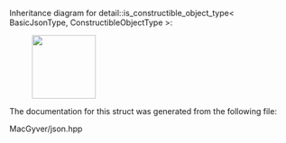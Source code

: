 <div id="structdetail_1_1is__constructible__object__type">

</div>

<span id="structdetail_1_1is__constructible__object__type"
label="structdetail_1_1is__constructible__object__type"></span>
Inheritance diagram for detail::is_constructible_object_type$<$
BasicJsonType, ConstructibleObjectType $>$:

<figure>
<div class="center">
<img src="structdetail_1_1is__constructible__object__type"
style="height:3cm" />
</div>
</figure>

The documentation for this struct was generated from the following file:

<div class="DoxyCompactItemize">

MacGyver/json.hpp

</div>
